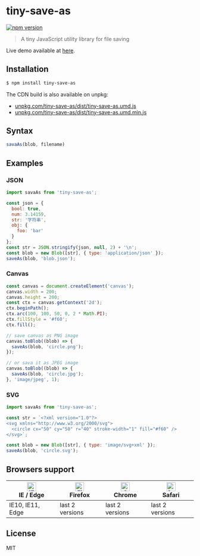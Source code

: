 # tiny-save-as

[![npm version](https://img.shields.io/npm/v/tiny-save-as.svg)](https://www.npmjs.com/package/tiny-save-as)

> A tiny JavaScript utility library for file saving

Live demo available at [here](https://keqingrong.github.io/tiny-save-as/example/).

## Installation

```sh
$ npm install tiny-save-as
```

The CDN build is also available on unpkg:

- [unpkg.com/tiny-save-as/dist/tiny-save-as.umd.js](https://unpkg.com/tiny-save-as/dist/tiny-save-as.umd.js)
- [unpkg.com/tiny-save-as/dist/tiny-save-as.umd.min.js](https://unpkg.com/tiny-save-as/dist/tiny-save-as.umd.min.js)

## Syntax

```js
savaAs(blob, filename)
```

## Examples

### JSON

```js
import savaAs from 'tiny-save-as';

const json = {
  bool: true,
  num: 3.14159,
  str: '字符串',
  obj: {
    foo: 'bar'
  }
};
const str = JSON.stringify(json, null, 2) + '\n';
const blob = new Blob([str], { type: 'application/json' });
saveAs(blob, 'blob.json');
```

### Canvas

```js
const canvas = document.createElement('canvas');
canvas.width = 200;
canvas.height = 200;
const ctx = canvas.getContext('2d');
ctx.beginPath();
ctx.arc(100, 100, 50, 0, 2 * Math.PI);
ctx.fillStyle = '#f60';
ctx.fill();

// save canvas as PNG image
canvas.toBlob((blob) => {
  saveAs(blob, 'circle.png');
});

// or sava it as JPEG image
canvas.toBlob((blob) => {
  saveAs(blob, 'circle.jpg');
}, 'image/jpeg', 1);
```

### SVG

```js
import savaAs from 'tiny-save-as';

const str = `<?xml version="1.0"?>
<svg xmlns="http://www.w3.org/2000/svg">
  <circle cx="50" cy="50" r="40" stroke-width="1" fill="#f60" />
</svg>`;

const blob = new Blob([str], { type: 'image/svg+xml' });
saveAs(blob, 'circle.svg');
```

## Browsers support

| [<img src="https://raw.githubusercontent.com/alrra/browser-logos/master/src/edge/edge_48x48.png" alt="IE / Edge" width="24px" height="24px" />](http://godban.github.io/browsers-support-badges/)</br>IE / Edge | [<img src="https://raw.githubusercontent.com/alrra/browser-logos/master/src/firefox/firefox_48x48.png" alt="Firefox" width="24px" height="24px" />](http://godban.github.io/browsers-support-badges/)</br>Firefox | [<img src="https://raw.githubusercontent.com/alrra/browser-logos/master/src/chrome/chrome_48x48.png" alt="Chrome" width="24px" height="24px" />](http://godban.github.io/browsers-support-badges/)</br>Chrome | [<img src="https://raw.githubusercontent.com/alrra/browser-logos/master/src/safari/safari_48x48.png" alt="Safari" width="24px" height="24px" />](http://godban.github.io/browsers-support-badges/)</br>Safari |
| --------- | --------- | --------- | --------- |
| IE10, IE11, Edge| last 2 versions| last 2 versions| last 2 versions

## License

MIT
